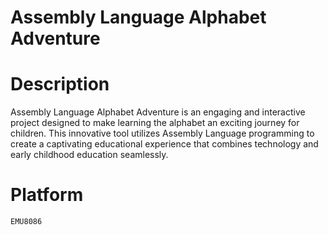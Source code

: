 # Assembly Language Alphabet Adventure

# Description
Assembly Language Alphabet Adventure is an engaging and interactive project designed to make learning the alphabet an exciting journey for children. This innovative tool utilizes Assembly Language programming to create a captivating educational experience that combines technology and early childhood education seamlessly.

# Platform
`
EMU8086
`
